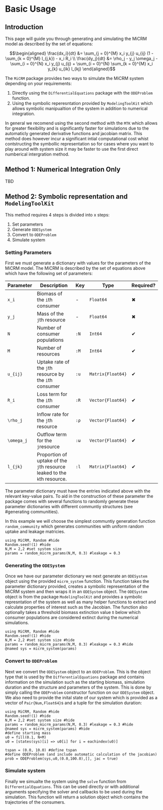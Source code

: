 # Basic Usage
## Introduction
This page will guide you through generating and simulating the MiCRM model as described by the set of equations:

```math
\begin{aligned}
    \frac{dx_i}{dt} &= \sum_{j = 0}^{M} x_i y_{j} u_{ij}  (1 - \sum_{k = 0}^{M} l_{j,k}) - x_i R_i \\
    \frac{dy_j}{dt} &= \rho_j - y_j \omega_j - \sum_{i = 0}^{N} x_i y_{j} u_{ij} + \sum_{i = 0}^{N} \sum_{k = 0}^{M} x_i y_{k} u_{ik} l_{kj}
\end{aligned}
```
The `MiCRM` package provides two ways to simulate the MiCRM system depending on your requirements:
1. Directly using the `DifferentialEquations` package with the `ODEProblem` function.
2. Using the symbolic reperesntation provided by `ModelingToolKit` which allows symbolic manipualtion of the system in addition to numerical integration. 

In general we recomend using the second method with the `MTK` which allows for greater flexibility and is significantly faster for simulations due to the automaticly generated derivative functions and jacobian matrix. This method does however incur a significant intial computational cost whist contstructing the symbollic representation so for cases where you want to play around with system size it may be faster to use the first direct numberical intergration method. 

## Method 1: Numerical Integration Only

TBD

## Method 2: Symbolic representation and `ModelingToolKit`

This method requires 4 steps  is divided into x steps:
1. Set parameters
2. Generate `ODESystem`
3. Convert to `ODEProblem`
4. Simulate system

### Setting Parameters
First we must generate a dictionary with values for the parameters of the MiCRM model. The MiCRM is described by the set of equations above which have the following set of parameters:

| Parameter    	| Description                                                                  	| Key  	| Type              	| Required? |
|--------------	|------------------------------------------------------------------------------	|------	|-------------------    |-----------|
| ``x_i``      	| Biomass of the ``i``th consumer                                              	| -    	| `Float64`         	| ✖         |
| ``y_j``      	| Mass of the ``j``th resource                                                 	| -    	| `Float64`         	| ✖         |
| ``N``        	| Number of consumer populations                                               	| `:N` 	| `Int64`           	| ✔         |
| ``M``        	| Number of resources                                                          	| `:M` 	| `Int64`           	| ✔         |
| ``u_{ij}``   	| Uptake rate of the `j`th resource  by the `i`th consumer                     	| `:u` 	| `Matrix{Float64}` 	| ✔         |
| ``R_i``      	| Loss term for the ``i``th consumer                                           	| `:R` 	| `Vector{Float64}` 	| ✔         |
| ``\rho_j``   	| Inflow rate for the ``j``th resource                                         	| `:ρ` 	| `Vector{Float64}` 	| ✔         |
| ``\omega_j`` 	| Outflow term for the ``j``resource                                           	| `:ω` 	| `Vector{Float64}` 	| ✔         |
| ``l_{jk}``   	| Proportion of uptake of the ``j``th resource leaked to the ``k``th resource. 	| `:l` 	| `Matrix{Float64}` 	| ✔         |

The parameter dictionary must have the entries indicated above with the relevant key-value pairs. To aid in the construction of these parameter the package comes with several functions to randomly generate these parameter dictionaries with different communtiy structures (see #generating communities). 

In this example we will choose the simplest communtiy generation function `random_community` which generates communities with uniform random uptake and leakage matricies. 

```@example
using MiCRM, Random #hide
Random.seed!(1) #hide
N,M = 2,2 #set system size 
params = random_micrm_params(N,M, 0.3) #leakage = 0.3
```

### Generating the `ODESystem`

Once we have our parameter dictionary we next generate an `ODESystem` object using the provided `micrm_system` function. This function takes the parameter dictionary provided, creates a symbolic representation of the MiCRM system and then wraps it in an `ODESystem` object. The `ODESystem` object is from the package `ModelingToolKit` and provides a symbolic represntation of the system as well as many helper functions to extract and calculate properties of interest such as the Jacobian. The function also optionally takes a threshold biomass extinction value `δ` below which consumer populations are considered extinct during the numerical simulations.  

```@example
using MiCRM, Random #hide
Random.seed!(1) #hide
N,M = 2,2 #set system size #hide
params = random_micrm_params(N,M, 0.3) #leakage = 0.3 #hide
@named sys = micrm_system(params)
```

### Convert to `ODEProblem`

Next we convert the `ODESystem` object to an `ODEProblem`. This is the object type that is used by the `DifferentialEquations` package and contains information on the simulation such as the starting biomass, simulation duration and the structure and parameters of the system. This is done by simply calling the `ODEProblem` constructor function on our `ODESystem` object. We also need to provide the inital state of our system which is provided as a vector of `Pair{Num,Float64}`s and a tuple for the simulation duration:

```@example
using MiCRM, Random #hide
Random.seed!(1) #hide
N,M = 2,2 #set system size #hide
params = random_micrm_params(N,M, 0.3) #leakage = 0.3 #hide
@named sys = micrm_system(params) #hide
#define starting mass
u0 = fill(0.1, N+M)
u0 = [states(sys)[i] => u0[i] for i = eachindex(u0)]

tspan = (0.0, 10.0) #define tspan
#define ODEProblem (and include automatic calculation of the jacobian)
prob = ODEProblem(sys,u0,(0.0,100.0),[], jac = true)
```

### Simulate system
Finally we simualte the system using the `solve` function from `DifferentialEquations`. This can be used directly or with additional arguments specifying the solver and callbacks to be used during the simulation. This function will return a solution object which contains the trajectories of the consumers.